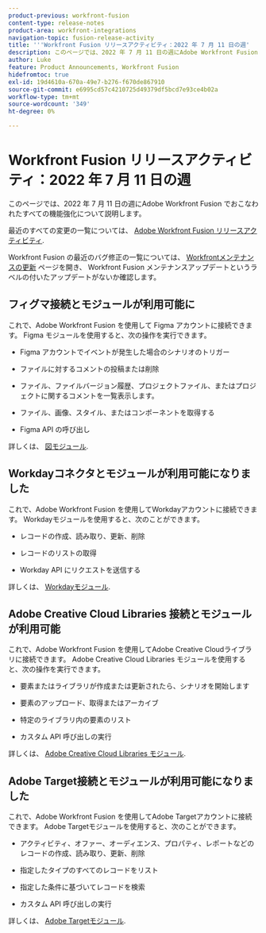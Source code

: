 ```yaml
---
product-previous: workfront-fusion
content-type: release-notes
product-area: workfront-integrations
navigation-topic: fusion-release-activity
title: '''Workfront Fusion リリースアクティビティ：2022 年 7 月 11 日の週'
description: このページでは、2022 年 7 月 11 日の週にAdobe Workfront Fusion でおこなわれたすべての機能強化について説明します。
author: Luke
feature: Product Announcements, Workfront Fusion
hidefromtoc: true
exl-id: 19d4610a-670a-49e7-b276-f670de867910
source-git-commit: e6995cd57c4210725d49379df5bcd7e93ce4b02a
workflow-type: tm+mt
source-wordcount: '349'
ht-degree: 0%

---
```


# Workfront Fusion リリースアクティビティ：2022 年 7 月 11 日の週

このページでは、2022 年 7 月 11 日の週にAdobe Workfront Fusion でおこなわれたすべての機能強化について説明します。

最近のすべての変更の一覧については、 [Adobe Workfront Fusion リリースアクティビティ](../../../product-announcements/product-releases/fusion-release-activity/fusion-release-activity.md).

Workfront Fusion の最近のバグ修正の一覧については、 [Workfrontメンテナンスの更新](https://experienceleague.adobe.com/docs/workfront-known-issues/releases/current-updates.html) ページを開き、 Workfront Fusion メンテナンスアップデートというラベルの付いたアップデートがないか確認します。

## フィグマ接続とモジュールが利用可能に

これで、Adobe Workfront Fusion を使用して Figma アカウントに接続できます。 Figma モジュールを使用すると、次の操作を実行できます。

* Figma アカウントでイベントが発生した場合のシナリオのトリガー

* ファイルに対するコメントの投稿または削除

* ファイル、ファイルバージョン履歴、プロジェクトファイル、またはプロジェクトに関するコメントを一覧表示します。

* ファイル、画像、スタイル、またはコンポーネントを取得する

* Figma API の呼び出し


詳しくは、 [図モジュール](../../../workfront-fusion/apps-and-their-modules/figma-modules.md).

## Workdayコネクタとモジュールが利用可能になりました

これで、Adobe Workfront Fusion を使用してWorkdayアカウントに接続できます。 Workdayモジュールを使用すると、次のことができます。

* レコードの作成、読み取り、更新、削除

* レコードのリストの取得

* Workday API にリクエストを送信する


詳しくは、 [Workdayモジュール](../../../workfront-fusion/apps-and-their-modules/workday-modules.md).

## Adobe Creative Cloud Libraries 接続とモジュールが利用可能

これで、Adobe Workfront Fusion を使用してAdobe Creative Cloudライブラリに接続できます。 Adobe Creative Cloud Libraries モジュールを使用すると、次の操作を実行できます。

* 要素またはライブラリが作成または更新されたら、シナリオを開始します

* 要素のアップロード、取得またはアーカイブ

* 特定のライブラリ内の要素のリスト

* カスタム API 呼び出しの実行


詳しくは、 [Adobe Creative Cloud Libraries モジュール](../../../workfront-fusion/apps-and-their-modules/creative-cloud-libraries-modules.md).

## Adobe Target接続とモジュールが利用可能になりました

これで、Adobe Workfront Fusion を使用してAdobe Targetアカウントに接続できます。 Adobe Targetモジュールを使用すると、次のことができます。

* アクティビティ、オファー、オーディエンス、プロパティ、レポートなどのレコードの作成、読み取り、更新、削除

* 指定したタイプのすべてのレコードをリスト

* 指定した条件に基づいてレコードを検索

* カスタム API 呼び出しの実行


詳しくは、 [Adobe Targetモジュール](../../../workfront-fusion/apps-and-their-modules/adobe-target-modules.md).
